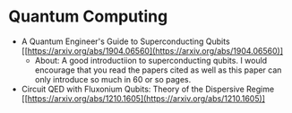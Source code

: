 # Quantum Computing

* A Quantum Engineer's Guide to Superconducting Qubits \[[https://arxiv.org/abs/1904.06560](https://arxiv.org/abs/1904.06560)]
  * About: A good introductiion to superconducting qubits. I would encourage that you read the papers cited as well as this paper can only introduce so much in 60 or so pages.
* Circuit QED with Fluxonium Qubits: Theory of the Dispersive Regime \[[https://arxiv.org/abs/1210.1605](https://arxiv.org/abs/1210.1605)]

